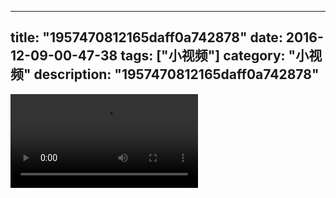 
---
title: "1957470812165daff0a742878"
date: 2016-12-09-00-47-38
tags: ["小视频"]
category: "小视频"
description: "1957470812165daff0a742878"
---
<video src="http://ohtsqip0g.bkt.clouddn.com/1957470812165daff0a742878.mp4" controls="controls"></video>
